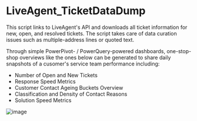 # LiveAgent_TicketDataDump
This script links to LiveAgent's API and downloads all ticket information for new, open, and resolved tickets. The script takes care of data curation issues such as multiple-address lines or quoted text.

Through simple PowerPivot- / PowerQuery-powered dashboards, one-stop-shop overviews like the ones below can be generated to share daily snapshots of a cusomer's service team performance including:
- Number of Open and New Tickets
- Response Speed Metrics
- Customer Contact Ageing Buckets Overview
- Classification and Density of Contact Reasons
- Solution Speed Metrics

![image](https://github.com/EmilianoCarrilloR/LiveAgent_TicketDataDump/assets/94635049/9f8483ab-da42-462f-811c-19e3d76c6cde)

